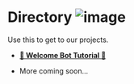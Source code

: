 # Directory                                                       ![image](https://user-images.githubusercontent.com/79745507/148041118-591266f3-257a-4283-a4ff-d5735c70a11b.png)

Use this to get to our projects.

- [**👋 Welcome Bot Tutorial 👋**](https://github.com/PS-XYZ-Developement/Directory/tree/main/Stripped%20Down%20Bot%20Tutorials/Welcome%20Bot)

- More coming soon...
